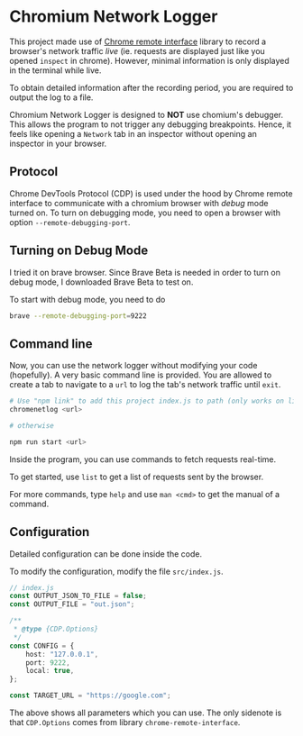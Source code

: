 # Chromium Network Logger
This project made use of [Chrome remote interface](https://github.com/cyrus-and/chrome-remote-interface) library to record a browser's network traffic *live* (ie. requests are displayed just like you opened `inspect` in chrome). However, minimal information is only displayed in the terminal while live.

To obtain detailed information after the recording period, you are required to output the log to a file. 

Chromium Network Logger is designed to **NOT** use chomium's debugger. This allows the program to not trigger any debugging breakpoints. Hence, it feels like opening a `Network` tab in an inspector without opening an inspector in your browser.

## Protocol
Chrome DevTools Protocol (CDP) is used under the hood by Chrome remote interface to communicate with a chromium browser with *debug* mode turned on. To turn on debugging mode, you need to open a browser with option `--remote-debugging-port`.

## Turning on Debug Mode
I tried it on brave browser. Since Brave Beta is needed in order to turn on debug mode, I downloaded Brave Beta to test on. 

To start with debug mode, you need to do
```sh
brave --remote-debugging-port=9222
```

## Command line
Now, you can use the network logger without modifying your code (hopefully). A very basic command line is provided. You are allowed to create a tab to navigate to a `url` to log the tab's network traffic until `exit`.

```sh
# Use "npm link" to add this project index.js to path (only works on linux)
chromenetlog <url>

# otherwise

npm run start <url>
```

Inside the program, you can use commands to fetch requests real-time. 

To get started, use `list` to get a list of requests sent by the browser.

For more commands, type `help` and use `man <cmd>` to get the manual of a command.

## Configuration
Detailed configuration can be done inside the code.

To modify the configuration, modify the file `src/index.js`.
```ts
// index.js
const OUTPUT_JSON_TO_FILE = false;
const OUTPUT_FILE = "out.json";

/**
 * @type {CDP.Options}
 */
const CONFIG = {
    host: "127.0.0.1",
    port: 9222,
    local: true,
};

const TARGET_URL = "https://google.com";
```

The above shows all parameters which you can use. The only sidenote is that `CDP.Options` comes from library `chrome-remote-interface`.